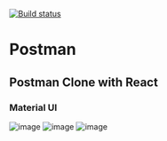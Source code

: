 [![Build status](https://dev.azure.com/aadipoddar/Postman/_apis/build/status/Postman-CI)](https://dev.azure.com/aadipoddar/Postman/_build/latest?definitionId=27)

# Postman

## Postman Clone with React

### Material UI

![image](https://user-images.githubusercontent.com/83405769/151622506-7f1baab7-4afb-4615-b6c2-db6bf3a7e48d.png)
![image](https://user-images.githubusercontent.com/83405769/151622381-31a272ed-2fbe-464f-bac5-70af27b0c2fc.png)
![image](https://user-images.githubusercontent.com/83405769/151622424-0b6a8ccb-df95-47b4-967d-01486fc29549.png)
